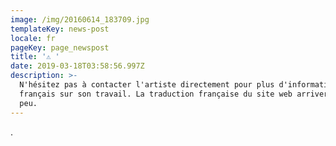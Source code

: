 ```yaml
---
image: /img/20160614_183709.jpg
templateKey: news-post
locale: fr
pageKey: page_newspost
title: '⚠ '
date: 2019-03-18T03:58:56.997Z
description: >-
  N'hésitez pas à contacter l'artiste directement pour plus d'information en
  français sur son travail. La traduction française du site web arrivera sous
  peu.
---
```

.

